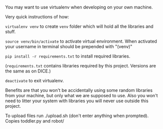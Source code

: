 You may want to use virtualenv when developing on your own machine.

Very quick instructions of how:

`virtualenv venv` to create `venv` folder which will hold all the libraries and stuff.

`source venv/bin/activate` to activate virtual environment. When activated your username in terminal should be prepended with "(venv)" 

`pip install -r requirements.txt` to install required libraries.

(`requirements.txt` contains libraries required by this project. Versions are the same as on DICE.)

`deactivate` to exit virtualenv.

Benefits are that you won't be accidentally using some random libraries from your machine, but only what we are supposed to use. Also you won't need to litter your system with libraries you will never use outside this project.

To upload files run ./upload.sh (don't enter anything when prompted). Copies toddler.py and robot/
